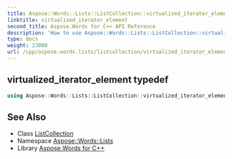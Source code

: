 ```yaml
---
title: Aspose::Words::Lists::ListCollection::virtualized_iterator_element typedef
linktitle: virtualized_iterator_element
second_title: Aspose.Words for C++ API Reference
description: 'How to use Aspose::Words::Lists::ListCollection::virtualized_iterator_element typedef of Aspose::Words::Lists::ListCollection class in C++.'
type: docs
weight: 23000
url: /cpp/aspose.words.lists/listcollection/virtualized_iterator_element/
---
```

## virtualized_iterator_element typedef




```cpp
using Aspose::Words::Lists::ListCollection::virtualized_iterator_element =  typename iterator_holder_type::virtualized_iterator_element
```

## See Also

* Class [ListCollection](../)
* Namespace [Aspose::Words::Lists](../../)
* Library [Aspose.Words for C++](../../../)
